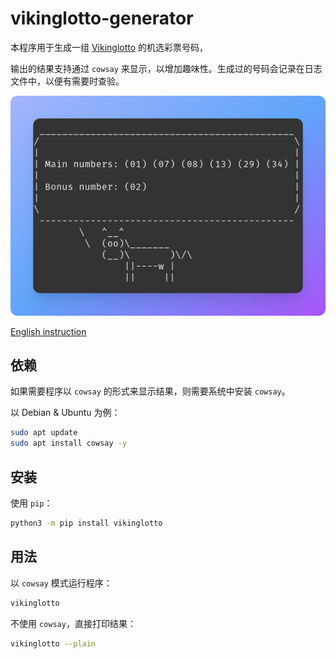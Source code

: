 # vikinglotto-generator

本程序用于生成一组 [Vikinglotto](https://en.wikipedia.org/wiki/Vikinglotto) 的机选彩票号码，

输出的结果支持通过 `cowsay` 来显示，以增加趣味性。生成过的号码会记录在日志文件中，以便有需要时查验。

![Demo](./img/demo.png)

[English instruction](./README.md)

## 依赖

如果需要程序以 `cowsay` 的形式来显示结果，则需要系统中安装 `cowsay`。

以 Debian & Ubuntu 为例：

```bash
sudo apt update
sudo apt install cowsay -y
```

## 安装

使用 `pip`：

```bash
python3 -m pip install vikinglotto
```

## 用法

以 `cowsay` 模式运行程序：

```bash
vikinglotto
```

不使用 `cowsay`，直接打印结果：

```bash
vikinglotto --plain
```
